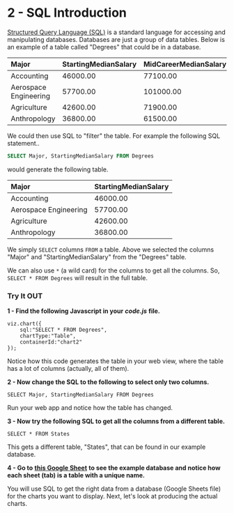 # 2 - SQL Introduction

[Structured Query Language \(SQL\)](https://www.w3schools.com/sql/sql_intro.asp) is a standard language for accessing and manipulating databases. Databases are just a group of data tables. Below is an example of a table called "Degrees" that could be in a database.

| Major | StartingMedianSalary | MidCareerMedianSalary |
| :--- | :--- | :--- |
| Accounting | 46000.00 | 77100.00 |
| Aerospace Engineering | 57700.00 | 101000.00 |
| Agriculture | 42600.00 | 71900.00 |
| Anthropology | 36800.00 | 61500.00 |

We could then use SQL to "filter" the table. For example the following SQL statement..

```sql
SELECT Major, StartingMedianSalary FROM Degrees
```

would generate the following table.

| Major | StartingMedianSalary |
| :--- | :--- |
| Accounting | 46000.00 |
| Aerospace Engineering | 57700.00 |
| Agriculture | 42600.00 |
| Anthropology | 36800.00 |

We simply `SELECT` columns `FROM` a table. Above we selected the columns "Major" and "StartingMedianSalary" from the "Degrees" table. 

We can also use `*` \(a wild card\) for the columns to get all the columns. So, `SELECT * FROM Degrees` will result in the full table. 

### Try It OUT

**1 - Find the following Javascript in your** _**code.js**_ **file.**

```text
viz.chart({
    sql:"SELECT * FROM Degrees",
    chartType:"Table",
    containerId:"chart2"
});
```

Notice how this code generates the table in your web view, where the table has a lot of columns \(actually, all of them\). 

**2 - Now change the SQL to the following to select only two columns.**

`SELECT Major, StartingMedianSalary FROM Degrees`

Run your web app and notice how the table has changed.

**3 - Now try the following SQL to get all the columns from a different table.**

 `SELECT * FROM States`

This gets a different table, "States", that can be found in our example database.

**4 - Go to** [**this Google Sheet**](https://docs.google.com/spreadsheets/d/1o60fGIa1USsQTXyYc-Qh-eYQ2TlHaaEC_iSdzJ7WbD4/edit?usp=sharing) **to see the example database and notice how each sheet \(tab\) is a table with a unique name.**

You will use SQL to get the right data from a database \(Google Sheets file\) for the charts you want to display. Next, let's look at producing the actual charts. 

